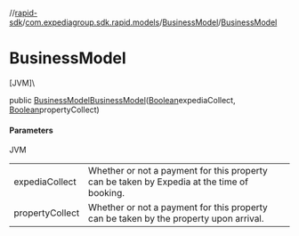 //[rapid-sdk](../../../index.md)/[com.expediagroup.sdk.rapid.models](../index.md)/[BusinessModel](index.md)/[BusinessModel](-business-model.md)

# BusinessModel

[JVM]\

public [BusinessModel](index.md)[BusinessModel](-business-model.md)([Boolean](https://docs.oracle.com/javase/8/docs/api/java/lang/Boolean.html)expediaCollect, [Boolean](https://docs.oracle.com/javase/8/docs/api/java/lang/Boolean.html)propertyCollect)

#### Parameters

JVM

| | |
|---|---|
| expediaCollect | Whether or not a payment for this property can be taken by Expedia at the time of booking. |
| propertyCollect | Whether or not a payment for this property can be taken by the property upon arrival. |
